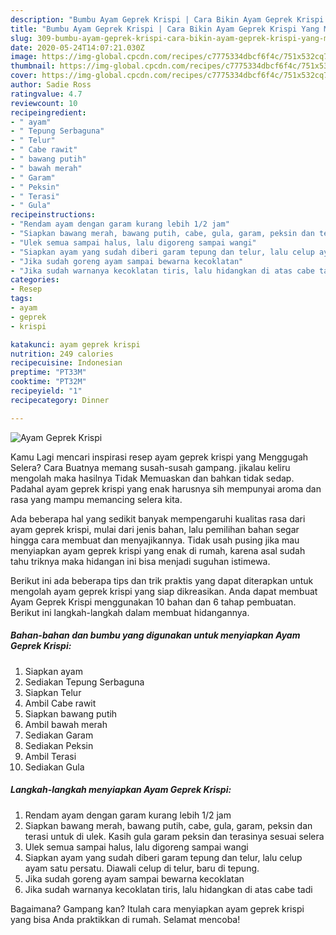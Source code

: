 ```yaml
---
description: "Bumbu Ayam Geprek Krispi | Cara Bikin Ayam Geprek Krispi Yang Mudah Dan Praktis"
title: "Bumbu Ayam Geprek Krispi | Cara Bikin Ayam Geprek Krispi Yang Mudah Dan Praktis"
slug: 309-bumbu-ayam-geprek-krispi-cara-bikin-ayam-geprek-krispi-yang-mudah-dan-praktis
date: 2020-05-24T14:07:21.030Z
image: https://img-global.cpcdn.com/recipes/c7775334dbcf6f4c/751x532cq70/ayam-geprek-krispi-foto-resep-utama.jpg
thumbnail: https://img-global.cpcdn.com/recipes/c7775334dbcf6f4c/751x532cq70/ayam-geprek-krispi-foto-resep-utama.jpg
cover: https://img-global.cpcdn.com/recipes/c7775334dbcf6f4c/751x532cq70/ayam-geprek-krispi-foto-resep-utama.jpg
author: Sadie Ross
ratingvalue: 4.7
reviewcount: 10
recipeingredient:
- " ayam"
- " Tepung Serbaguna"
- " Telur"
- " Cabe rawit"
- " bawang putih"
- " bawah merah"
- " Garam"
- " Peksin"
- " Terasi"
- " Gula"
recipeinstructions:
- "Rendam ayam dengan garam kurang lebih 1/2 jam"
- "Siapkan bawang merah, bawang putih, cabe, gula, garam, peksin dan terasi untuk di ulek. Kasih gula garam peksin dan terasinya sesuai selera"
- "Ulek semua sampai halus, lalu digoreng sampai wangi"
- "Siapkan ayam yang sudah diberi garam tepung dan telur, lalu celup ayam satu persatu. Diawali celup di telur, baru di tepung."
- "Jika sudah goreng ayam sampai bewarna kecoklatan"
- "Jika sudah warnanya kecoklatan tiris, lalu hidangkan di atas cabe tadi"
categories:
- Resep
tags:
- ayam
- geprek
- krispi

katakunci: ayam geprek krispi 
nutrition: 249 calories
recipecuisine: Indonesian
preptime: "PT33M"
cooktime: "PT32M"
recipeyield: "1"
recipecategory: Dinner

---
```



![Ayam Geprek Krispi](https://img-global.cpcdn.com/recipes/c7775334dbcf6f4c/751x532cq70/ayam-geprek-krispi-foto-resep-utama.jpg)

Kamu Lagi mencari inspirasi resep ayam geprek krispi yang Menggugah Selera? Cara Buatnya memang susah-susah gampang. jikalau keliru mengolah maka hasilnya Tidak Memuaskan dan bahkan tidak sedap. Padahal ayam geprek krispi yang enak harusnya sih mempunyai aroma dan rasa yang mampu memancing selera kita.



Ada beberapa hal yang sedikit banyak mempengaruhi kualitas rasa dari ayam geprek krispi, mulai dari jenis bahan, lalu pemilihan bahan segar hingga cara membuat dan menyajikannya. Tidak usah pusing jika mau menyiapkan ayam geprek krispi yang enak di rumah, karena asal sudah tahu triknya maka hidangan ini bisa menjadi suguhan istimewa.


Berikut ini ada beberapa tips dan trik praktis yang dapat diterapkan untuk mengolah ayam geprek krispi yang siap dikreasikan. Anda dapat membuat Ayam Geprek Krispi menggunakan 10 bahan dan 6 tahap pembuatan. Berikut ini langkah-langkah dalam membuat hidangannya.

<!--inarticleads1-->

##### Bahan-bahan dan bumbu yang digunakan untuk menyiapkan Ayam Geprek Krispi:

1. Siapkan  ayam
1. Sediakan  Tepung Serbaguna
1. Siapkan  Telur
1. Ambil  Cabe rawit
1. Siapkan  bawang putih
1. Ambil  bawah merah
1. Sediakan  Garam
1. Sediakan  Peksin
1. Ambil  Terasi
1. Sediakan  Gula




<!--inarticleads2-->

##### Langkah-langkah menyiapkan Ayam Geprek Krispi:

1. Rendam ayam dengan garam kurang lebih 1/2 jam
1. Siapkan bawang merah, bawang putih, cabe, gula, garam, peksin dan terasi untuk di ulek. Kasih gula garam peksin dan terasinya sesuai selera
1. Ulek semua sampai halus, lalu digoreng sampai wangi
1. Siapkan ayam yang sudah diberi garam tepung dan telur, lalu celup ayam satu persatu. Diawali celup di telur, baru di tepung.
1. Jika sudah goreng ayam sampai bewarna kecoklatan
1. Jika sudah warnanya kecoklatan tiris, lalu hidangkan di atas cabe tadi




Bagaimana? Gampang kan? Itulah cara menyiapkan ayam geprek krispi yang bisa Anda praktikkan di rumah. Selamat mencoba!
